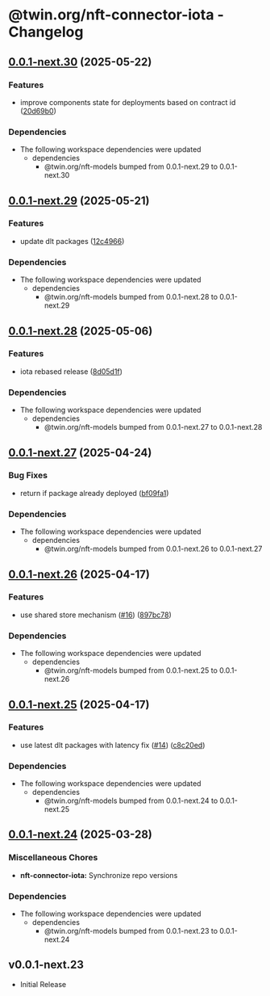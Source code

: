 # @twin.org/nft-connector-iota - Changelog

## [0.0.1-next.30](https://github.com/twinfoundation/nft/compare/nft-connector-iota-v0.0.1-next.29...nft-connector-iota-v0.0.1-next.30) (2025-05-22)


### Features

* improve components state for deployments based on contract id ([20d69b0](https://github.com/twinfoundation/nft/commit/20d69b0084ba6932ef53e1eceec0506526b08ba6))


### Dependencies

* The following workspace dependencies were updated
  * dependencies
    * @twin.org/nft-models bumped from 0.0.1-next.29 to 0.0.1-next.30

## [0.0.1-next.29](https://github.com/twinfoundation/nft/compare/nft-connector-iota-v0.0.1-next.28...nft-connector-iota-v0.0.1-next.29) (2025-05-21)


### Features

* update dlt packages ([12c4966](https://github.com/twinfoundation/nft/commit/12c4966bceb926b7cdcf1449165bee09187a426c))


### Dependencies

* The following workspace dependencies were updated
  * dependencies
    * @twin.org/nft-models bumped from 0.0.1-next.28 to 0.0.1-next.29

## [0.0.1-next.28](https://github.com/twinfoundation/nft/compare/nft-connector-iota-v0.0.1-next.27...nft-connector-iota-v0.0.1-next.28) (2025-05-06)


### Features

* iota rebased release ([8d05d1f](https://github.com/twinfoundation/nft/commit/8d05d1f58c1aacac983c100697ab40a314ad34ea))


### Dependencies

* The following workspace dependencies were updated
  * dependencies
    * @twin.org/nft-models bumped from 0.0.1-next.27 to 0.0.1-next.28

## [0.0.1-next.27](https://github.com/twinfoundation/nft/compare/nft-connector-iota-v0.0.1-next.26...nft-connector-iota-v0.0.1-next.27) (2025-04-24)


### Bug Fixes

* return if package already deployed ([bf09fa1](https://github.com/twinfoundation/nft/commit/bf09fa15818f968d7c0f2ddbc29a5566511607d2))


### Dependencies

* The following workspace dependencies were updated
  * dependencies
    * @twin.org/nft-models bumped from 0.0.1-next.26 to 0.0.1-next.27

## [0.0.1-next.26](https://github.com/twinfoundation/nft/compare/nft-connector-iota-v0.0.1-next.25...nft-connector-iota-v0.0.1-next.26) (2025-04-17)


### Features

* use shared store mechanism ([#16](https://github.com/twinfoundation/nft/issues/16)) ([897bc78](https://github.com/twinfoundation/nft/commit/897bc7805248ba1388b2dd03df24c33f1633f344))


### Dependencies

* The following workspace dependencies were updated
  * dependencies
    * @twin.org/nft-models bumped from 0.0.1-next.25 to 0.0.1-next.26

## [0.0.1-next.25](https://github.com/twinfoundation/nft/compare/nft-connector-iota-v0.0.1-next.24...nft-connector-iota-v0.0.1-next.25) (2025-04-17)


### Features

* use latest dlt packages with latency fix ([#14](https://github.com/twinfoundation/nft/issues/14)) ([c8c20ed](https://github.com/twinfoundation/nft/commit/c8c20edd74daf4610125f4abc0fd613d42b6a195))


### Dependencies

* The following workspace dependencies were updated
  * dependencies
    * @twin.org/nft-models bumped from 0.0.1-next.24 to 0.0.1-next.25

## [0.0.1-next.24](https://github.com/twinfoundation/nft/compare/nft-connector-iota-v0.0.1-next.23...nft-connector-iota-v0.0.1-next.24) (2025-03-28)


### Miscellaneous Chores

* **nft-connector-iota:** Synchronize repo versions


### Dependencies

* The following workspace dependencies were updated
  * dependencies
    * @twin.org/nft-models bumped from 0.0.1-next.23 to 0.0.1-next.24

## v0.0.1-next.23

- Initial Release
